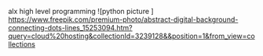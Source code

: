 alx high level programming
![python picture ]
https://www.freepik.com/premium-photo/abstract-digital-background-connecting-dots-lines_15253094.htm?query=cloud%20hosting&collectionId=3239128&&position=1&from_view=collections
